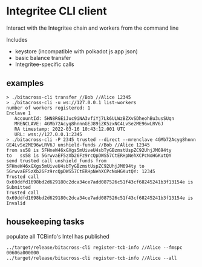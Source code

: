 # Integritee CLI client
Interact with the Integritee chain and workers from the command line

Includes
* keystore (incompatible with polkadot js app json)
* basic balance transfer
* Integritee-specific calls

## examples
```
> ./bitacross-cli transfer //Bob //Alice 12345
> ./bitacross-cli -u ws://127.0.0.1 list-workers
number of workers registered: 1
Enclave 1
   AccountId: 5HN8RGEiJuc9iNA3vfiYj7Lk6ULWzBZXvSDheohBu3usSUqn
   MRENCLAVE: 4GMb72Acyg8hnnnGEJ89jZK5zxNC4LvSe2ME96wLRV6J
   RA timestamp: 2022-03-16 10:43:12.001 UTC
   URL: wss://127.0.0.1:2345
> ./bitacross-cli -P 2345 trusted --direct --mrenclave 4GMb72Acyg8hnnn
GE4LvSe2ME96wLRV6J unshield-funds //Bob //Alice 12345
from ss58 is 5FHneW46xGXgs5mUiveU4sbTyGBzmstUspZC92UhjJM694ty
to   ss58 is 5GrwvaEF5zXb26Fz9rcQpDWS57CtERHpNehXCPcNoHGKutQY
send trusted call unshield_funds from 5FHneW46xGXgs5mUiveU4sbTyGBzmstUspZC92UhjJM694ty to 5GrwvaEF5zXb26Fz9rcQpDWS57CtERHpNehXCPcNoHGKutQY: 12345
Trusted call 0x69ddfd1698bd2d629180c2dca34ce7add087526c51f43cf68245241b3f13154e is Submitted
Trusted call 0x69ddfd1698bd2d629180c2dca34ce7add087526c51f43cf68245241b3f13154e is Invalid

```

## housekeeping tasks

populate all TCBinfo's Intel has published
```
../target/release/bitacross-cli register-tcb-info //Alice --fmspc 00606a000000
../target/release/bitacross-cli register-tcb-info //Alice --all
```
